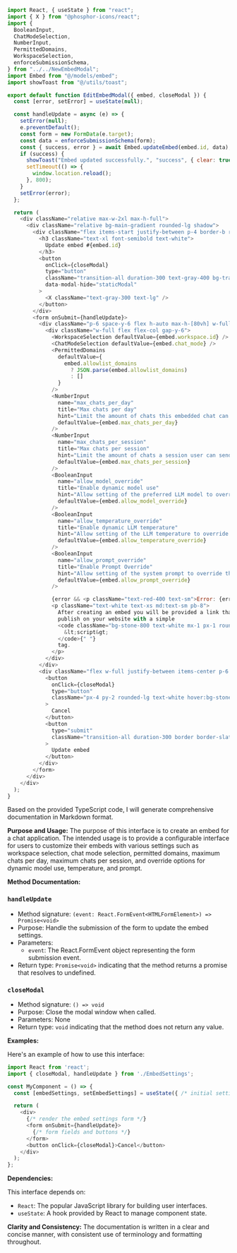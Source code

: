```javascript
import React, { useState } from "react";
import { X } from "@phosphor-icons/react";
import {
  BooleanInput,
  ChatModeSelection,
  NumberInput,
  PermittedDomains,
  WorkspaceSelection,
  enforceSubmissionSchema,
} from "../../NewEmbedModal";
import Embed from "@/models/embed";
import showToast from "@/utils/toast";

export default function EditEmbedModal({ embed, closeModal }) {
  const [error, setError] = useState(null);

  const handleUpdate = async (e) => {
    setError(null);
    e.preventDefault();
    const form = new FormData(e.target);
    const data = enforceSubmissionSchema(form);
    const { success, error } = await Embed.updateEmbed(embed.id, data);
    if (success) {
      showToast("Embed updated successfully.", "success", { clear: true });
      setTimeout(() => {
        window.location.reload();
      }, 800);
    }
    setError(error);
  };

  return (
    <div className="relative max-w-2xl max-h-full">
      <div className="relative bg-main-gradient rounded-lg shadow">
        <div className="flex items-start justify-between p-4 border-b rounded-t border-gray-500/50">
          <h3 className="text-xl font-semibold text-white">
            Update embed #{embed.id}
          </h3>
          <button
            onClick={closeModal}
            type="button"
            className="transition-all duration-300 text-gray-400 bg-transparent hover:border-white/60 rounded-lg text-sm p-1.5 ml-auto inline-flex items-center bg-sidebar-button hover:bg-menu-item-selected-gradient hover:border-slate-100 hover:border-opacity-50 border-transparent border"
            data-modal-hide="staticModal"
          >
            <X className="text-gray-300 text-lg" />
          </button>
        </div>
        <form onSubmit={handleUpdate}>
          <div className="p-6 space-y-6 flex h-auto max-h-[80vh] w-full overflow-y-scroll">
            <div className="w-full flex flex-col gap-y-6">
              <WorkspaceSelection defaultValue={embed.workspace.id} />
              <ChatModeSelection defaultValue={embed.chat_mode} />
              <PermittedDomains
                defaultValue={
                  embed.allowlist_domains
                    ? JSON.parse(embed.allowlist_domains)
                    : []
                }
              />
              <NumberInput
                name="max_chats_per_day"
                title="Max chats per day"
                hint="Limit the amount of chats this embedded chat can process in a 24 hour period. Zero is unlimited."
                defaultValue={embed.max_chats_per_day}
              />
              <NumberInput
                name="max_chats_per_session"
                title="Max chats per session"
                hint="Limit the amount of chats a session user can send with this embed in a 24 hour period. Zero is unlimited."
                defaultValue={embed.max_chats_per_session}
              />
              <BooleanInput
                name="allow_model_override"
                title="Enable dynamic model use"
                hint="Allow setting of the preferred LLM model to override the workspace default."
                defaultValue={embed.allow_model_override}
              />
              <BooleanInput
                name="allow_temperature_override"
                title="Enable dynamic LLM temperature"
                hint="Allow setting of the LLM temperature to override the workspace default."
                defaultValue={embed.allow_temperature_override}
              />
              <BooleanInput
                name="allow_prompt_override"
                title="Enable Prompt Override"
                hint="Allow setting of the system prompt to override the workspace default."
                defaultValue={embed.allow_prompt_override}
              />

              {error && <p className="text-red-400 text-sm">Error: {error}</p>}
              <p className="text-white text-xs md:text-sm pb-8">
                After creating an embed you will be provided a link that you can
                publish on your website with a simple
                <code className="bg-stone-800 text-white mx-1 px-1 rounded-sm">
                  &lt;script&gt;
                </code>{" "}
                tag.
              </p>
            </div>
          </div>
          <div className="flex w-full justify-between items-center p-6 space-x-2 border-t rounded-b border-gray-500/50">
            <button
              onClick={closeModal}
              type="button"
              className="px-4 py-2 rounded-lg text-white hover:bg-stone-900 transition-all duration-300"
            >
              Cancel
            </button>
            <button
              type="submit"
              className="transition-all duration-300 border border-slate-200 px-4 py-2 rounded-lg text-white text-sm items-center flex gap-x-2 hover:bg-slate-200 hover:text-slate-800 focus:ring-gray-800"
            >
              Update embed
            </button>
          </div>
        </form>
      </div>
    </div>
  );
}

```
Based on the provided TypeScript code, I will generate comprehensive documentation in Markdown format.

**Purpose and Usage:**
The purpose of this interface is to create an embed for a chat application. The intended usage is to provide a configurable interface for users to customize their embeds with various settings such as workspace selection, chat mode selection, permitted domains, maximum chats per day, maximum chats per session, and override options for dynamic model use, temperature, and prompt.

**Method Documentation:**

### `handleUpdate`

* Method signature: `(event: React.FormEvent<HTMLFormElement>) => Promise<void>`
* Purpose: Handle the submission of the form to update the embed settings.
* Parameters:
	+ `event`: The React.FormEvent object representing the form submission event.
* Return type: `Promise<void>` indicating that the method returns a promise that resolves to undefined.

### `closeModal`

* Method signature: `() => void`
* Purpose: Close the modal window when called.
* Parameters: None
* Return type: `void` indicating that the method does not return any value.

**Examples:**

Here's an example of how to use this interface:

```typescript
import React from 'react';
import { closeModal, handleUpdate } from './EmbedSettings';

const MyComponent = () => {
  const [embedSettings, setEmbedSettings] = useState({ /* initial settings */ });

  return (
    <div>
      {/* render the embed settings form */}
      <form onSubmit={handleUpdate}>
        {/* form fields and buttons */}
      </form>
      <button onClick={closeModal}>Cancel</button>
    </div>
  );
};
```

**Dependencies:**

This interface depends on:

* `React`: The popular JavaScript library for building user interfaces.
* `useState`: A hook provided by React to manage component state.

**Clarity and Consistency:**
The documentation is written in a clear and concise manner, with consistent use of terminology and formatting throughout.